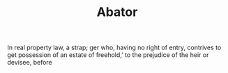 ---
title: Abator
letter: A
permalink: "/definitions/abator.html"
body: In real property law, a strap; ger who, having no right of entry, contrives
  to get possession of an estate of freehold,' to the prejudice of the heir or devisee,
  before
published_at: '2018-07-07'
layout: post
---